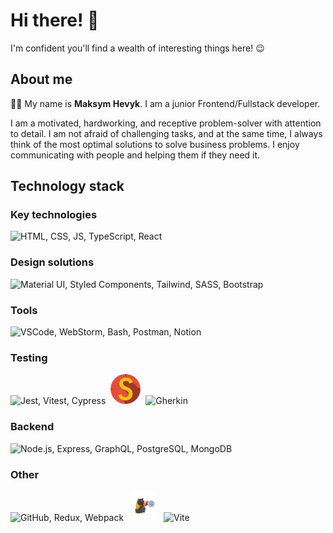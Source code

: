 # Hi there! 👋

I'm confident you'll find a wealth of interesting things here! 😉

## About me

👨‍💻 My name is **Maksym Hevyk**. I am a junior Frontend/Fullstack developer.

I am a motivated, hardworking, and receptive problem-solver with attention to detail. I am not afraid of challenging tasks, and at the same time, I always think of the most optimal solutions to solve business problems. I enjoy communicating with people and helping them if they need it.

## Technology stack

### Key technologies

![HTML, CSS, JS, TypeScript, React](https://skillicons.dev/icons?i=html,css,js,typescript,react&theme=light)

### Design solutions

![Material UI, Styled Components, Tailwind, SASS, Bootstrap](https://skillicons.dev/icons?i=materialui,styledcomponents,tailwind,sass,bootstrap&theme=light)

### Tools

![VSCode, WebStorm, Bash, Postman, Notion](https://skillicons.dev/icons?i=vscode,webstorm,bash,postman,notion&theme=light)

### Testing

![Jest, Vitest, Cypress](https://skillicons.dev/icons?i=jest,vitest,cypress&theme=light)
<span style="display:inline-block;width:48px;height:48px;background-color:white;border-radius:12px;margin:0 4px;">
    <img src="assets/images/technologies/stryker.png" alt="Stryker" style="width:100%;height:100%;object-fit:contain;">
</span>
![Gherkin](https://skillicons.dev/icons?i=gherkin&theme=light)

### Backend

![Node.js, Express, GraphQL, PostgreSQL, MongoDB](https://skillicons.dev/icons?i=nodejs,express,graphql,postgres,mongodb&theme=light)

### Other

![GitHub, Redux, Webpack](https://skillicons.dev/icons?i=github,redux,webpack&theme=light)
<span style="display:inline-block;width:48px;height:48px;background-color:white;border-radius:12px;margin:0 4px;">
    <img src="assets/images/technologies/zustand.png" alt="Zustand" style="width:100%;height:100%;object-fit:contain;">
</span>
![Vite](https://skillicons.dev/icons?i=vite&theme=light)
